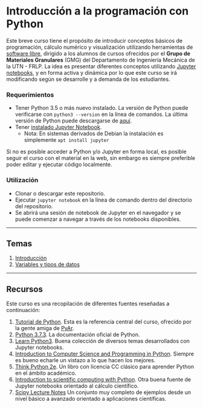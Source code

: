 # Introducción a la programación con Python

Este breve curso tiene el propósito de introducir conceptos básicos de programación, cálculo numérico y visualización utilizando herramientas de [software libre](https://es.wikipedia.org/wiki/Software_libre), dirigido a los alumnos de cursos ofrecidos por el **Grupo de Materiales Granulares** (GMG) del Departamento de Ingeniería Mecánica de la UTN - FRLP.
La idea es presentar diferentes conceptos utilizando [Jupyter notebooks](https://Jupyter.org/), y en forma activa y dinámica por lo que este curso se irá modificando según se desarrolle y a demanda de los estudiantes.

### Requerimientos

- Tener Python 3.5 o más nuevo instalado. La versión de Python puede verificarse con `python3 --version` en la línea de comandos. La última versión de Python puede descargarse de [aquí](https://www.python.org/downloads/).
- Tener [instalado Jupyter Notebook](https://jupyter.readthedocs.io/en/latest/install.html).
    - Nota: En sistemas derivados de Debian la instalación es simplemente `apt install jupyter`

Si no es posible acceder a Python y/o Jupyter en forma local, es posible seguir el curso con el material en la web, sin embargo es siempre preferible poder editar y ejecutar código localmente.

### Utilización
- Clonar o descargar este repositorio.
- Ejecutar `jupyter notebook` en la línea de comando dentro del directorio del repositorio.
- Se abrirá una sesión de notebook de Jupyter en el navegador y se puede comenzar a navegar a través de los notebooks disponibles.

---

## Temas
1. [Introducción](https://nbviewer.jupyter.org/github/manuxch/intro2prog/blob/master/intro/intro.ipynb) 
2. [Variables y tipos de datos](https://nbviewer.jupyter.org/github/manuxch/intro2prog/blob/master/variables_tipos/variablesTipos.ipynb)


---

## Recursos
Este curso es una recopilación de diferentes fuentes reseñadas a continuación:

1. [Tutorial de Python](http://docs.python.org.ar/tutorial/3/index.html). Esta es la referencia central del curso, ofrecido por la gente amiga de [PyAr](https://www.python.org.ar/).
2. [Python 3.7.3](https://docs.python.org/3/index.html). La documentación oficial de Python.
3. [Learn Python3](https://github.com/jerry-git/learn-python3). Buena colección de diversos temas desarrollados con Jupyter notebooks.
4. [Introduction to Computer Science and Programming in Python](https://ocw.mit.edu/courses/electrical-engineering-and-computer-science/6-0001-introduction-to-computer-science-and-programming-in-python-fall-2016/). Siempre es bueno echarle un vistazo a lo que hacen los mejores.
5. [Think Python 2e](http://greenteapress.com/wp/think-python-2e/). Un libro con licencia CC clásico para aprender Python en el ámbito académico.
6. [Introduction to scientific computing with Python](https://github.com/jrjohansson/scientific-python-lectures). Otra buena fuente de Jupyter notebooks orientado al cálculo científico.
7. [Scipy Lecture Notes](https://scipy-lectures.org/index.html) Un conjunto muy completo de ejemplos desde un nivel básico a avanzado orientado a aplicaciones científicas.

